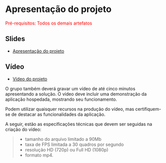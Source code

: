 # Apresentação do projeto

<span style="color:red">Pré-requisitos: Todos os demais artefatos</span>

## Slides

* <a href="/presentation/Apresentação.pdf">Apresentação do projeto</a>

## Vídeo

* <a href="/presentation/Vídeo-Gestão Financeira.mp4"> Vídeo do projeto </a>

O grupo também deverá gravar um vídeo de até cinco minutos apresentando a solução. O vídeo deve incluir uma demonstração da aplicação hospedada, mostrando seu funcionamento.

Podem utilizar quaisquer recursos na produção do vídeo, mas certifiquem-se de destacar as funcionalidades da aplicação.

A seguir, estão as especificações técnicas que devem ser seguidas na criação do vídeo:

> - tamanho do arquivo limitado a 90Mb
> - taxa de FPS limitada a 30 quadros por segundo
> - resolução HD (720p) ou Full HD (1080p)
> - formato mp4.


